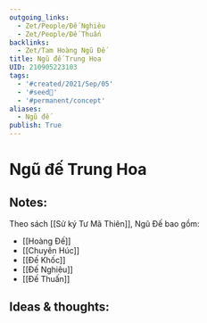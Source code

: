 ```yaml
---
outgoing_links:
  - Zet/People/Đế Nghiêu
  - Zet/People/Đế Thuấn
backlinks:
  - Zet/Tam Hoàng Ngũ Đế
title: Ngũ đế Trung Hoa
UID: 210905223103
tags:
  - '#created/2021/Sep/05'
  - '#seed🥜'
  - '#permanent/concept'
aliases:
  - Ngũ đế
publish: True
---
```

# Ngũ đế Trung Hoa

## Notes:
Theo sách [[Sử ký Tư Mã Thiên]], Ngũ Đế bao gồm:

- [[Hoàng Đế]]
- [[Chuyên Húc]]
- [[Đế Khốc]]
- [[Đế Nghiêu]]
- [[Đế Thuấn]]

## Ideas & thoughts:
